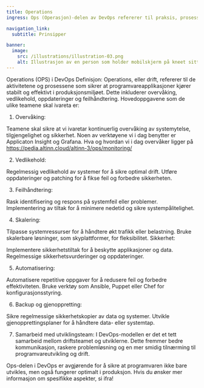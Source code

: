 ```yaml
---
title: Operations
ingress: Ops (Operasjon)-delen av DevOps refererer til praksis, prosesser og teknologier som er involvert i å håndtere og vedlikeholde IT-infrastruktur, systemer og applikasjoner i produksjon. Den fokuserer på å sikre at programvare kjører jevnt, pålitelig og sikkert i et aktivt miljø.

navigation_link:
  subtitle: Prinsipper

banner:
  image:
    src: /illustrations/illustration-03.png
    alt: Illustrasjon av en person som holder mobilskjerm på kneet sitt
---
```


Operations (OPS) i DevOps
Definisjon: Operations, eller drift, refererer til de aktivitetene og prosessene som sikrer at programvareapplikasjoner kjører stabilt og effektivt i produksjonsmiljøet. Dette inkluderer overvåking, vedlikehold, oppdateringer og feilhåndtering. Hovedoppgavene som de ulike teamene skal ivareta er: 


1. Overvåking:

Teamene skal sikre at vi ivaretar kontinuerlig overvåking av systemytelse, tilgjengelighet og sikkerhet.
Noen av verktøyene vi i dag benytter er Applicaton Insight og Grafana. Hva og hvordan vi i dag overvåker ligger på https://pedia.altinn.cloud/altinn-3/ops/monitoring/

2. Vedlikehold:

Regelmessig vedlikehold av systemer for å sikre optimal drift.
Utføre oppdateringer og patching for å fikse feil og forbedre sikkerheten.

3. Feilhåndtering:

Rask identifisering og respons på systemfeil eller problemer.
Implementering av tiltak for å minimere nedetid og sikre systempålitelighet.

4. Skalering:

Tilpasse systemressurser for å håndtere økt trafikk eller belastning.
Bruke skalerbare løsninger, som skyplattformer, for fleksibilitet.
Sikkerhet:

Implementere sikkerhetstiltak for å beskytte applikasjoner og data.
Regelmessige sikkerhetsvurderinger og oppdateringer.

5. Automatisering:

Automatisere repetitive oppgaver for å redusere feil og forbedre effektiviteten.
Bruke verktøy som Ansible, Puppet eller Chef for konfigurasjonsstyring.

6. Backup og gjenoppretting:

Sikre regelmessige sikkerhetskopier av data og systemer.
Utvikle gjenopprettingsplaner for å håndtere data- eller systemtap.

7. Samarbeid med utviklingsteam:
I DevOps-modellen er det et tett samarbeid mellom driftsteamet og utviklerne. Dette fremmer bedre kommunikasjon, raskere problemløsning og en mer smidig tilnærming til programvareutvikling og drift.

Ops-delen i DevOps er avgjørende for å sikre at programvaren ikke bare utvikles, men også fungerer optimalt i produksjon. Hvis du ønsker mer informasjon om spesifikke aspekter, si ifra!
